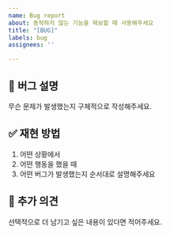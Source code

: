 ```yaml
---
name: Bug report
about: 동작하지 않는 기능을 제보할 때 사용해주세요
title: "[BUG]"
labels: bug
assignees: ''

---
```


## 📌 버그 설명
무슨 문제가 발생했는지 구체적으로 작성해주세요.

## ✅ 재현 방법
1. 어떤 상황에서
2. 어떤 행동을 했을 때
3. 어떤 버그가 발생했는지 순서대로 설명해주세요

## 💬 추가 의견
선택적으로 더 남기고 싶은 내용이 있다면 적어주세요.
